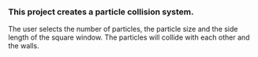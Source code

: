 ### This project creates a particle collision system. 
The user selects the number of particles, the particle size and the side length of the square window.
The particles will collide with each other and the walls.
